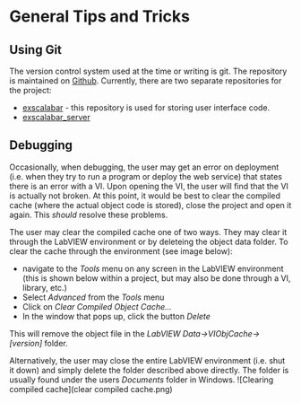 # General Tips and Tricks
## Using Git
The version control system used at the time or writing is git.  The repository is maintained on [Github](http://github.com).  Currently, there are two separate repositories for the project:

* [exscalabar](http://github.com/lo-co/exscalabar) - this repository is used for storing user interface code.
* [exscalabar_server](http://github.com/lo-co/exscalabar)


## Debugging
Occasionally, when debugging, the user may get an error on deployment (i.e. when they try to run a program or deploy the web service) that states there is an error with a VI.  Upon opening the VI, the user will find that the VI is actually not broken.  At this point, it would be best to clear the compiled cache (where the actual object code is stored), close the project and open it again.  This *should* resolve these problems.

The user may clear the compiled cache one of two ways.  They may clear it through the LabVIEW environment or by deleteing the object data folder.  To clear the cache through the environment (see image below):

* navigate to the *Tools* menu on any screen in the LabVIEW environment (this is shown below within a project, but may also be done through a VI, library, etc.)
* Select *Advanced* from the *Tools* menu
* Click on *Clear Compiled Object Cache...*
* In the window that pops up, click the button *Delete*

This will remove the object file in the *LabVIEW Data->VIObjCache->[version]* folder.

Alternatively, the user may close the entire LabVIEW environment (i.e. shut it down) and simply delete the folder described above directly.  The folder is usually found under the users *Documents* folder in Windows.
![Clearing compiled cache](clear compiled cache.png)
